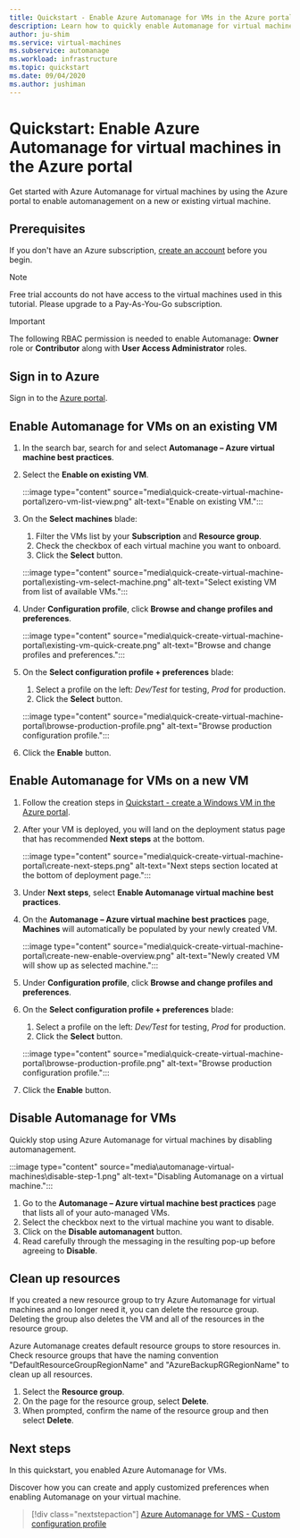 ```yaml
---
title: Quickstart - Enable Azure Automanage for VMs in the Azure portal
description: Learn how to quickly enable Automanage for virtual machines on a new or existing VM in the Azure portal.
author: ju-shim
ms.service: virtual-machines
ms.subservice: automanage
ms.workload: infrastructure
ms.topic: quickstart
ms.date: 09/04/2020
ms.author: jushiman
---
```



# Quickstart: Enable Azure Automanage for virtual machines in the Azure portal

Get started with Azure Automanage for virtual machines by using the Azure portal to enable automanagement on a new or existing virtual machine.


## Prerequisites

If you don't have an Azure subscription, [create an account](https://azure.microsoft.com/pricing/purchase-options/pay-as-you-go/) before you begin.

> [!NOTE]
> Free trial accounts do not have access to the virtual machines used in this tutorial. Please upgrade to a Pay-As-You-Go subscription.

> [!IMPORTANT]
> The following RBAC permission is needed to enable Automanage: **Owner** role or **Contributor** along with **User Access Administrator** roles.


## Sign in to Azure

Sign in to the [Azure portal](https://portal.azure.com/).


## Enable Automanage for VMs on an existing VM

1. In the search bar, search for and select **Automanage – Azure virtual machine best practices**.

2. Select the **Enable on existing VM**.

    :::image type="content" source="media\quick-create-virtual-machine-portal\zero-vm-list-view.png" alt-text="Enable on existing VM.":::

3. On the **Select machines** blade:
    1. Filter the VMs list by your **Subscription** and **Resource group**.
    1. Check the checkbox of each virtual machine you want to onboard.
    1. Click the **Select** button.

    :::image type="content" source="media\quick-create-virtual-machine-portal\existing-vm-select-machine.png" alt-text="Select existing VM from list of available VMs.":::

4. Under **Configuration profile**, click **Browse and change profiles and preferences**.

    :::image type="content" source="media\quick-create-virtual-machine-portal\existing-vm-quick-create.png" alt-text="Browse and change profiles and preferences.":::

5. On the **Select configuration profile + preferences** blade:
    1. Select a profile on the left: *Dev/Test* for testing, *Prod* for production.
    1. Click the **Select** button.

    :::image type="content" source="media\quick-create-virtual-machine-portal\browse-production-profile.png" alt-text="Browse production configuration profile.":::

6. Click the **Enable** button.


## Enable Automanage for VMs on a new VM

1. Follow the creation steps in [Quickstart - create a Windows VM in the Azure portal](..\virtual-machines\windows\quick-create-portal.md).

2. After your VM is deployed, you will land on the deployment status page that has recommended **Next steps** at the bottom.

    :::image type="content" source="media\quick-create-virtual-machine-portal\create-next-steps.png" alt-text="Next steps section located at the bottom of deployment page.":::

3. Under **Next steps**, select **Enable Automanage virtual machine best practices**.

4. On the **Automanage – Azure virtual machine best practices** page, **Machines** will automatically be populated by your newly created VM.

    :::image type="content" source="media\quick-create-virtual-machine-portal\create-new-enable-overview.png" alt-text="Newly created VM will show up as selected machine.":::

5. Under **Configuration profile**, click **Browse and change profiles and preferences**.

6. On the **Select configuration profile + preferences** blade:
    1. Select a profile on the left: *Dev/Test* for testing, *Prod* for production.
    1. Click the **Select** button.

    :::image type="content" source="media\quick-create-virtual-machine-portal\browse-production-profile.png" alt-text="Browse production configuration profile.":::

7. Click the **Enable** button.


## Disable Automanage for VMs

Quickly stop using Azure Automanage for virtual machines by disabling automanagement.

:::image type="content" source="media\automanage-virtual-machines\disable-step-1.png" alt-text="Disabling Automanage on a virtual machine.":::

1. Go to the **Automanage – Azure virtual machine best practices** page that lists all of your auto-managed VMs.
1. Select the checkbox next to the virtual machine you want to disable.
1. Click on the **Disable automanagent** button.
1. Read carefully through the messaging in the resulting pop-up before agreeing to **Disable**.


## Clean up resources

If you created a new resource group to try Azure Automanage for virtual machines and no longer need it, you can delete the resource group. Deleting the group also deletes the VM and all of the resources in the resource group.

Azure Automanage creates default resource groups to store resources in. Check resource groups that have the naming convention "DefaultResourceGroupRegionName" and "AzureBackupRGRegionName" to clean up all resources.

1. Select the **Resource group**.
1. On the page for the resource group, select **Delete**.
1. When prompted, confirm the name of the resource group and then select **Delete**.


## Next steps

In this quickstart, you enabled Azure Automanage for VMs. 

Discover how you can create and apply customized preferences when enabling Automanage on your virtual machine. 

> [!div class="nextstepaction"]
> [Azure Automanage for VMS - Custom configuration profile](virtual-machines-custom-preferences.md)
